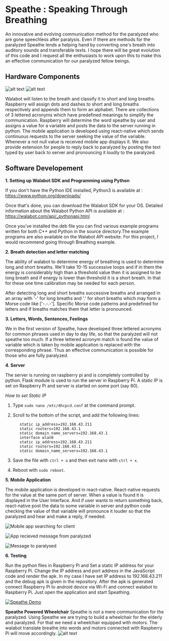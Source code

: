 Speathe : Speaking Through Breathing
=============
An innovative and evolving communication method for the paralyzed who are gone speechless after paralysis. Even if there are methods for the paralyzed Speathe lends a helping hand by converting one's breath into auditory sounds and transferable texts. I hope there will be great evolution of this code and I request all the enthusiasts to work upon this to make this an effective communication for our paralyzed fellow beings.

Hardware Components
---------------
![alt text](https://hackster.imgix.net/uploads/attachments/575957/untitled-1_i6ofaysauf_7rMjIBfOOw.png?auto=compress%2Cformat&w=740&h=555&fit=max)
![alt text](https://hackster.imgix.net/uploads/attachments/591220/img_20180921_124837_nDEgO06IS0.jpg?auto=compress%2Cformat&w=740&h=555&fit=max)

Walabot will listen to the breath and classify it to short and long breaths. Raspberry will assign dots and dashes to short and long breaths respectively and appends them to form an alphabet. There are collections of 3 lettered acronyms which have predefined meanings to simplify the communication. Raspberry will determine the word speathe by user and assigns a value for a variable and posts the data to the server running in python. The mobile application is developed using react-native which sends continuous requests to the server seeking the value of the variable. Whenever a not null value is received mobile app displays it. We also provide extension for people to reply back to paralyzed by posting the text typed by user back to server and pronouncing it loudly to the paralyzed.

Software Developement
---------------
**1. Setting up Walabot SDK and Programming using Python**

 If you don't have the Python IDE installed, Python3 is available at : https://www.python.org/downloads/

 Once that's done, you can download the Walabot SDK for your OS. Detailed information about the Walabot Python API is available at :  https://walabot.com/api/_pythonapi.html

 Once you've installed the.deb file you can find various example programs written for both C++ and Python in the source directory.The    example programs are also available on the Walabot API website. For this project, I would recommend going through Breathing example.

**2. Breath detection and letter matching**
   
   The ability of walabot to determine energy of breathing is used to determine long and short breaths. We'll take 10-15 successive loops  and if in them the energy is considerably high than a threshold value then it is assigned to be long breath and if energy is lower than  threshold it is a short breath. In that for these one time calibration may be needed for each person.

   After detecting long and short breaths successive breaths and arranged in an array with '-' for long breaths and '.' for short breaths which may form a Morse code like ['-.-.-']. Specific Morse code patterns and predefined for letters and if breaths matches them that letter is pronounced.

**3. Letters, Words, Sentences, Feelings**
  
  We in the first version of Speathe, have developed three lettered acronyms for common phrases used in day to day life, so that the paralyzed will not speathe too much. If a three lettered acronym match is found the value of variable which is taken by mobile application is replaced with the corresponding phrase. Thus an effective communication is possible for those who are fully paralyzed.

**4. Server**
  
  The server is running on raspberry pi and is completely controlled by python. Flask module is used to run the server in Raspberry Pi. A static IP is set on Raspberry Pi and server is started on some port (say 80).

  *How to set Static IP*
    
   1. Type `sudo nano /etc/dhcpcd.conf` at the command prompt.
    
   2. Scroll to the bottom of the script, and add the following lines:

        ```interface eth0
           static ip_address=192.168.43.211
           static routers=192.168.43.1
           static domain_name_servers=192.168.43.1
           interface wlan0
           static ip_address=192.168.43.211
           static routers=192.168.43.1
           static domain_name_servers=192.168.43.1
         ```

   3. Save the file with `ctrl + o` and then exit nano with `ctrl + x`.
   4. Reboot with `sudo reboot`.

**5. Mobile Application**

   The mobile application is developed in react-native. React-native requests for the value at the same port of server. When a value is found it is displayed in the User Interface. And if user wants to return something back, react-native post the data to some variable in server and python code checking the value of that variable will pronounce it louder so that the paralyzed and hear and make a reply, if needed.
 

![Mobile app searching for client](https://hackster.imgix.net/uploads/attachments/576005/whatsapp_image_2018-09-09_at_10_24_48_pm_kqa689yPsb.jpeg?auto=compress%2Cformat&w=680&h=510&fit=max)


![App recieved message from paralyzed](https://hackster.imgix.net/uploads/attachments/576007/whatsapp_image_2018-09-09_at_10_24_49_pm_usyYJVajwx.jpeg?auto=compress%2Cformat&w=680&h=510&fit=max)


![Message to paralysed](https://hackster.imgix.net/uploads/attachments/576010/whatsapp_image_2018-09-09_at_10_24_49_pm_(1)_IVA76GR4lR.jpeg?auto=compress%2Cformat&w=680&h=510&fit=max)


**6. Testing**
   
   Run the python files in Raspberry Pi and Set a static IP address for your Raspberry Pi. Change the IP address and port address in the JavaScript code and render the apk. In my case I have set IP address to 192.168.43.211 and the debug apk is given in the repository. After the apk is generated connect Raspberry Pi to android device via Wi-Fi and connect walabot to Raspberry Pi. Just open the application and start Speathing.
 
 
 [![Speathe Demo](https://hackster.imgix.net/uploads/attachments/576005/whatsapp_image_2018-09-09_at_10_24_48_pm_kqa689yPsb.jpeg?auto=compress%2Cformat&w=680&h=510&fit=max)](http://opxyc.cf/speathe/sample.mp4)
 
**Speathe Powered Wheelchair**
Speathe is not a mere communication for the paralyzed. Using Speathe we are trying to build a wheelchair for the elderly and paralyzed. For that we need a wheelchair equipped with motors. The walabot translate breathe into words and motors connected with Raspberry Pi will move accordingly.
![alt text](https://hackster.imgix.net/uploads/attachments/1004507/images_Hlr3dA4nc0.png?auto=compress%2Cformat&w=740&h=555&fit=max)
